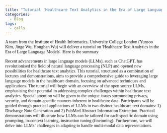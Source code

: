 ```yaml
---
title: "Tutorial 'Healthcare Text Analytics in the Era of Large Language Models'"
categories:
  - Blog
tags:
  - calls
---
```

<html>
<!-- <link href='https://fonts.googleapis.com/css?family=Akaya Telivigala' rel='stylesheet'> -->
<head> 
<style>
    h1, h2, h3, h4, h5, h6 {
        font-family: 'Akaya Telivigala';
}
body {
    font-family: 'Akaya Telivigala';
} 
</style>
</head>
<body>
<p>A team from the Institute of Health Informatics, University College London (Yunsoo Kim, Jinge Wu, Honghan Wu) will deliver a tutorial on 'Healthcare Text Analytics in the Era of Large Language Models'. Here is the summary
</p>
<p>Recent advancements in large language models (LLMs), such as ChatGPT, has revolutionised the field of natural language processing (NLP) and opened new
possibilities for healthcare text analytics. This tutorial, structured as a combination of lectures and demonstrations, aims to provide a comprehensive guide to leveraging large language models in the healthcare domain, focusing on advanced techniques and applications. The tutorial will begin with an overview of the open source LLMs, emphasising their potential in addressing complex challenges within healthcare text analytics. Special attention will be given to the unique issues surrounding privacy, security, and domain-specific nuances inherent in healthcare data. Participants will be guided through practical applications of LLMs in two distinct healthcare text domains: 1) Discharge Note Generation and 2) PubMed Abstract Information Extraction. Practical demonstrations will illustrate how LLMs can be tailored for each specific domain using prompting, in-context learning, instruction tuning (finetuning). Furthermore, we will delve into LLMs’ challenges in adapting to handle multi-modal data representations.
</p>

</body>
</html>
